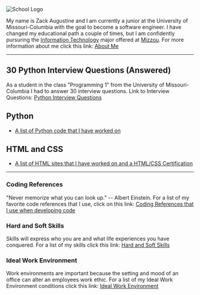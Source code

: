 ![School Logo](https://educationusa.state.gov/sites/default/files/field_hei_logo/mizzou_institution_logo.jpg)
[](https://missouri.edu/)
    

My name is Zack Augustine and I am currently a junior at the University of Missouri-Columbia with the goal to become a software engineer. I have changed my educational path a couple of times, but I am confidently pursuring the [Information Technology](http://catalog.missouri.edu/collegeofengineering/informationtechnology/bs-information-technology/) major offered at [Mizzou](https://missouri.edu/).
For more information about me click this link: [About Me](https://github.com/zacka37/Final-Project/blob/New-README/About%20Me%20(Full%20Page).md) 

---


## **30 Python Interview Questions (Answered)**
 As a student in the class "Programming 1" from the University of Missouri-Columbia I had to answer 30 interview questions.
 Link to Interview Questions: [Python Interview Questions](https://github.com/zacka37/Final-Project/blob/New-README/Python%20Interview%20questions.py)

## **Python**
* [A list of Python code that I have worked on](https://github.com/zacka37/Python-Code.git)


## **HTML and CSS**
* [A list of HTML sites that I have worked on and a HTML/CSS Certification](https://github.com/zacka37/Final-Project/blob/New-README/HTML%20And%20CSS%20list.md)

---

### Coding References 
"Never memorize what you can look up." -- Albert Einstein.
For a list of my favorite code references that I use, click on this link: [Coding References that I use when developing code](https://github.com/zacka37/Final-Project/blob/New-README/A%20list%20of%20references%20for%20program%20development.md)

### Hard and Soft Skills
Skills will express who you are and what life experiences you have conquered.
For a list of my skills click this link: [Hard and Soft Skills](https://github.com/zacka37/Final-Project/blob/New-README/Skills.md)

### Ideal Work Environment
Work environments are important because the setting and mood of an office can alter an employees work ethic. For a list of my Ideal Work Environment conditions click this link: [Ideal Work Environment](https://github.com/zacka37/Final-Project/blob/New-README/Ideal%20Work%20Environment.md) 
